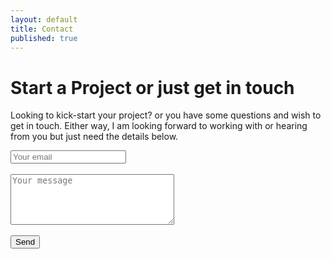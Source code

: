 ```yaml
---
layout: default
title: Contact
published: true
---
```


# Start a Project or just get in touch

Looking to kick-start your project? or you have some questions and wish to get in touch. Either way, I am looking forward to working with or hearing from you but just need the details below.

<form method="POST" action="http://formspree.io/hello@wailaw.me">
  <div><input type="email" name="email" placeholder="Your email"></div><br>
  <div><textarea name="message" placeholder="Your message" rows="5" cols="30"></textarea></div><br>
  <div><button type="submit">Send</button></div>
  <input type="text" name="_gotcha" style="display:none" />
  <input type="hidden" name="_next" value="/" />
</form>



